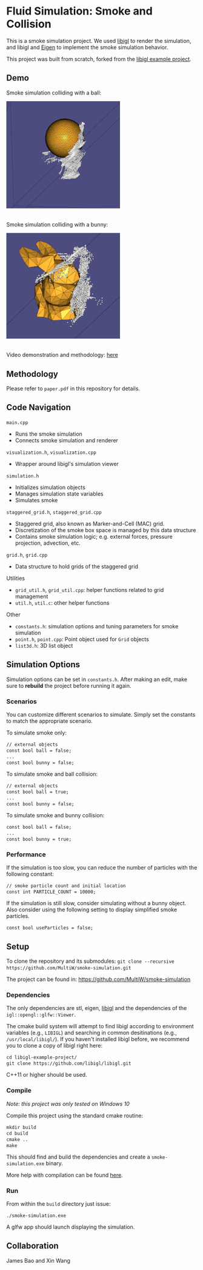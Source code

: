 # Fluid Simulation: Smoke and Collision

This is a smoke simulation project. We used [libigl](http://libigl.github.io/libigl/) to render the simulation, 
and libigl and [Eigen](http://eigen.tuxfamily.org/index.php?title=Main_Page) to implement the smoke simulation behavior. 

This project was built from scratch, forked from the [libigl example project](https://github.com/libigl/libigl-example-project).

## Demo
Smoke simulation colliding with a ball:

<img src="./image/ball.png" alt="drawing" width="300">
<br/>
<br/>

Smoke simulation colliding with a bunny:

<img src="./image/bunny.png" alt="drawing" width="300">
<br/>
<br/>

Video demonstration and methodology: [here](https://youtu.be/lMkeVszKhB4)

## Methodology

Please refer to ```paper.pdf``` in this repository for details.

## Code Navigation

```main.cpp```
* Runs the smoke simulation
* Connects smoke simulation and renderer

```visualization.h```, ```visualization.cpp```
* Wrapper around libigl's simulation viewer

```simulation.h```
* Initializes simulation objects
* Manages simulation state variables
* Simulates smoke

```staggered_grid.h```, ```staggered_grid.cpp```
* Staggered grid, also known as Marker-and-Cell (MAC) grid.
* Discretization of the smoke box space is managed by this data structure
* Contains smoke simulation logic; e.g. external forces, pressure projection, advection, etc.

```grid.h```, ```grid.cpp```
* Data structure to hold grids of the staggered grid

Utilities
* ```grid_util.h```, ```grid_util.cpp```: helper functions related to grid management
* ```util.h```, ```util.c```: other helper functions

Other
* ```constants.h```: simulation options and tuning parameters for smoke simulation
* ```point.h```, ```point.cpp```: Point object used for ```Grid``` objects
* ```list3d.h```: 3D list object

## Simulation Options
Simulation options can be set in ```constants.h```. After making an edit, make sure to **rebuild** the 
project before running it again.

### Scenarios
You can customize different scenarios to simulate. Simply set the constants to match the appropriate scenario.

To simulate smoke only:
```
// external objects
const bool ball = false;
...
const bool bunny = false;
```

To simulate smoke and ball collision:
```
// external objects
const bool ball = true;
...
const bool bunny = false;
```

To simulate smoke and bunny collision:
```
const bool ball = false;
...
const bool bunny = true;
```

### Performance 
If the simulation is too slow, you can reduce the number of particles with the following constant:
```
// smoke particle count and initial location
const int PARTICLE_COUNT = 10000;
```

If the simulation is still slow, consider simulating without a bunny object.
Also consider using the following setting to display simplified smoke particles.
```
const bool useParticles = false;
```

## Setup

To clone the repository and its submodules: ```git clone --recursive https://github.com/MultiW/smoke-simulation.git```

The project can be found in: https://github.com/MultiW/smoke-simulation

### Dependencies
The only dependencies are stl, eigen, [libigl](http://libigl.github.io/libigl/) and
the dependencies of the `igl::opengl::glfw::Viewer`.

The cmake build system will attempt to find libigl according to environment variables (e.g., `LIBIGL`) and searching in common desitinations (e.g., `/usr/local/libigl/`). If you haven't installed libigl before, we recommend you to clone a copy of libigl right here:

    cd libigl-example-project/
    git clone https://github.com/libigl/libigl.git

C++11 or higher should be used.

### Compile
_Note: this project was only tested on Windows 10_

Compile this project using the standard cmake routine:

    mkdir build
    cd build
    cmake ..
    make

This should find and build the dependencies and create a `smoke-simulation.exe` binary.

More help with compilation can be found [here](http://libigl.github.io/libigl/tutorial/).

### Run
From within the `build` directory just issue:

    ./smoke-simulation.exe

A glfw app should launch displaying the simulation.

## Collaboration
James Bao and Xin Wang
